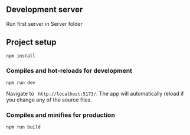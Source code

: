 ## Development server

Run first server in Server folder

## Project setup

```
npm install
```

### Compiles and hot-reloads for development

```
npm run dev
```
Navigate to ` http://localhost:5173/`. The app will automatically reload if you change any of the source files.

### Compiles and minifies for production

```
npm run build
```
